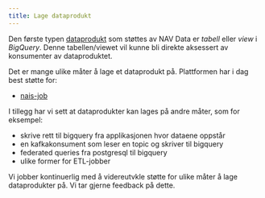 ```yaml
---
title: Lage dataprodukt
---
```


Den første typen [dataprodukt](data-products.md) som støttes av NAV Data er *tabell* eller *view* i *BigQuery*. 
Denne tabellen/viewet vil kunne bli direkte aksessert av konsumenter av dataproduktet. 

Det er mange ulike måter å lage et dataprodukt på. Plattformen har i dag best støtte for:

- [nais-job](https://doc.nais.io/naisjob/)

I tillegg har vi sett at dataprodukter kan lages på andre måter, som for eksempel:

- skrive rett til bigquery fra applikasjonen hvor dataene oppstår
- en kafkakonsument som leser en topic og skriver til bigquery
- federated queries fra postgresql til bigquery
- ulike former for ETL-jobber

Vi jobber kontinuerlig med å videreutvkle støtte for ulike måter å lage dataprodukter på. 
Vi tar gjerne feedback på dette.